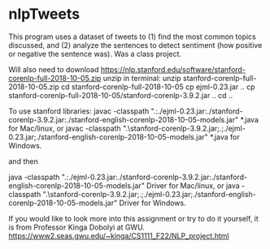 # nlpTweets
This program uses a dataset of tweets to (1) find the most common topics discussed, and (2) analyze the sentences to detect sentiment (how positive or negative the sentence was). Was a class project.

Will also need to download 
https://nlp.stanford.edu/software/stanford-corenlp-full-2018-10-05.zip
unzip in terminal: 
unzip stanford-corenlp-full-2018-10-05.zip
cd stanford-corenlp-full-2018-10-05
cp ejml-0.23.jar ..
cp stanford-corenlp-full-2018-10-05/stanford-corenlp-3.9.2.jar ..
cd ..

To use stanford libraries:
javac -classpath ".:./ejml-0.23.jar:./stanford-corenlp-3.9.2.jar:./stanford-english-corenlp-2018-10-05-models.jar" *.java 
for Mac/linux, or
javac -classpath ".\stanford-corenlp-3.9.2.jar;.;./ejml-0.23.jar;./stanford-english-corenlp-2018-10-05-models.jar" *.java 
for Windows.

and then

java -classpath ".:./ejml-0.23.jar:./stanford-corenlp-3.9.2.jar:./stanford-english-corenlp-2018-10-05-models.jar" Driver 
for Mac/linux, or
java -classpath ".\stanford-corenlp-3.9.2.jar;.;./ejml-0.23.jar;./stanford-english-corenlp-2018-10-05-models.jar" Driver 
for Windows.

If you would like to look more into this assignment or try to do it yourself, it is from Professor Kinga Dobolyi at GWU.
https://www2.seas.gwu.edu/~kinga/CS1111_F22/NLP_project.html
